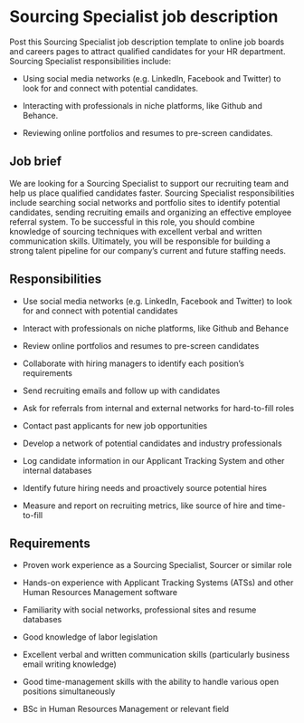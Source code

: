# Sourcing Specialist job description
Post this Sourcing Specialist job description template to online job boards and careers pages to attract qualified candidates for your HR department.
Sourcing Specialist responsibilities include:
* Using social media networks (e.g. LinkedIn, Facebook and Twitter) to look for and connect with potential candidates.

* Interacting with professionals in niche platforms, like Github and Behance.

* Reviewing online portfolios and resumes to pre-screen candidates.


## Job brief

We are looking for a Sourcing Specialist to support our recruiting team and help us place qualified candidates faster.
Sourcing Specialist responsibilities include searching social networks and portfolio sites to identify potential candidates, sending recruiting emails and organizing an effective employee referral system. To be successful in this role, you should combine knowledge of sourcing techniques with excellent verbal and written communication skills.
Ultimately, you will be responsible for building a strong talent pipeline for our company’s current and future staffing needs.


## Responsibilities

* Use social media networks (e.g. LinkedIn, Facebook and Twitter) to look for and connect with potential candidates

* Interact with professionals on niche platforms, like Github and Behance

* Review online portfolios and resumes to pre-screen candidates

* Collaborate with hiring managers to identify each position’s requirements

* Send recruiting emails and follow up with candidates

* Ask for referrals from internal and external networks for hard-to-fill roles

* Contact past applicants for new job opportunities

* Develop a network of potential candidates and industry professionals

* Log candidate information in our Applicant Tracking System and other internal databases

* Identify future hiring needs and proactively source potential hires

* Measure and report on recruiting metrics, like source of hire and time-to-fill


## Requirements

* Proven work experience as a Sourcing Specialist, Sourcer or similar role

* Hands-on experience with Applicant Tracking Systems (ATSs) and other Human Resources Management software

* Familiarity with social networks, professional sites and resume databases

* Good knowledge of labor legislation

* Excellent verbal and written communication skills (particularly business email writing knowledge)

* Good time-management skills with the ability to handle various open positions simultaneously

* BSc in Human Resources Management or relevant field
